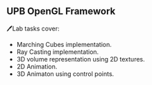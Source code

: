 
## UPB OpenGL Framework


🖊️Lab tasks cover:

* Marching Cubes implementation.
* Ray Casting implementation.
* 3D volume representation using 2D textures.
* 2D Animation.
* 3D Animaton using control points.
